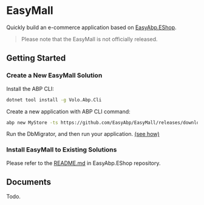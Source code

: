 # EasyMall

Quickly build an e-commerce application based on [EasyAbp.EShop](https://github.com/EasyAbp/EShop).

> Please note that the EasyMall is not officially released.

## Getting Started

### Create a New EasyMall Solution

Install the ABP CLI:

````bash
dotnet tool install -g Volo.Abp.Cli
````

Create a new application with ABP CLI command:

````bash
abp new MyStore -ts https://github.com/EasyAbp/EasyMall/releases/download/latest/latest.zip
````

Run the DbMigrator, and then run your application. [(see how)](https://docs.abp.io/en/abp/latest/Getting-Started-Running-Solution?UI=MVC&DB=EF&Tiered=No)
  
### Install EasyMall to Existing Solutions

Please refer to the [README.md](https://github.com/EasyAbp/EShop/blob/dev/docs/README.md#installation) in EasyAbp.EShop repository.

## Documents

Todo.
